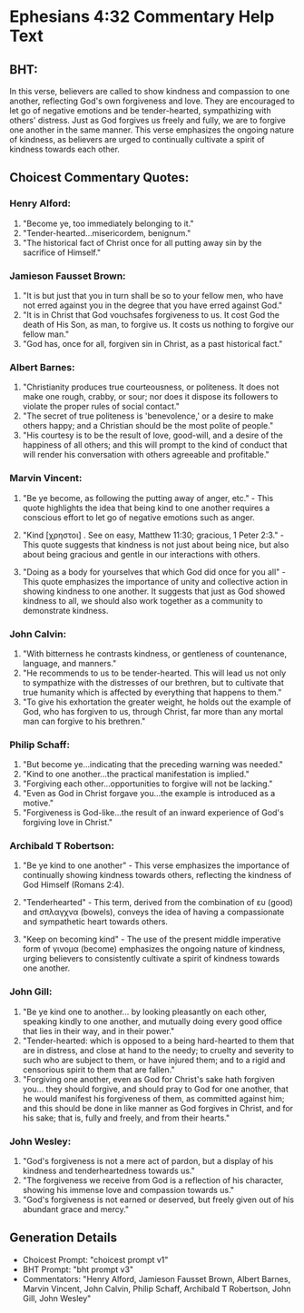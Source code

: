 # Ephesians 4:32 Commentary Help Text

## BHT:
In this verse, believers are called to show kindness and compassion to one another, reflecting God's own forgiveness and love. They are encouraged to let go of negative emotions and be tender-hearted, sympathizing with others' distress. Just as God forgives us freely and fully, we are to forgive one another in the same manner. This verse emphasizes the ongoing nature of kindness, as believers are urged to continually cultivate a spirit of kindness towards each other.

## Choicest Commentary Quotes:
### Henry Alford:
1) "Become ye, too immediately belonging to it."
2) "Tender-hearted...misericordem, benignum."
3) "The historical fact of Christ once for all putting away sin by the sacrifice of Himself."

### Jamieson Fausset Brown:
1. "It is but just that you in turn shall be so to your fellow men, who have not erred against you in the degree that you have erred against God." 
2. "It is in Christ that God vouchsafes forgiveness to us. It cost God the death of His Son, as man, to forgive us. It costs us nothing to forgive our fellow man." 
3. "God has, once for all, forgiven sin in Christ, as a past historical fact."

### Albert Barnes:
1. "Christianity produces true courteousness, or politeness. It does not make one rough, crabby, or sour; nor does it dispose its followers to violate the proper rules of social contact."
2. "The secret of true politeness is 'benevolence,' or a desire to make others happy; and a Christian should be the most polite of people."
3. "His courtesy is to be the result of love, good-will, and a desire of the happiness of all others; and this will prompt to the kind of conduct that will render his conversation with others agreeable and profitable."

### Marvin Vincent:
1. "Be ye become, as following the putting away of anger, etc." - This quote highlights the idea that being kind to one another requires a conscious effort to let go of negative emotions such as anger. 

2. "Kind [χρηστοι] . See on easy, Matthew 11:30; gracious, 1 Peter 2:3." - This quote suggests that kindness is not just about being nice, but also about being gracious and gentle in our interactions with others. 

3. "Doing as a body for yourselves that which God did once for you all" - This quote emphasizes the importance of unity and collective action in showing kindness to one another. It suggests that just as God showed kindness to all, we should also work together as a community to demonstrate kindness.

### John Calvin:
1. "With bitterness he contrasts kindness, or gentleness of countenance, language, and manners."
2. "He recommends to us to be tender-hearted. This will lead us not only to sympathize with the distresses of our brethren, but to cultivate that true humanity which is affected by everything that happens to them."
3. "To give his exhortation the greater weight, he holds out the example of God, who has forgiven to us, through Christ, far more than any mortal man can forgive to his brethren."

### Philip Schaff:
1. "But become ye...indicating that the preceding warning was needed."
2. "Kind to one another...the practical manifestation is implied."
3. "Forgiving each other...opportunities to forgive will not be lacking."
4. "Even as God in Christ forgave you...the example is introduced as a motive."
5. "Forgiveness is God-like...the result of an inward experience of God's forgiving love in Christ."

### Archibald T Robertson:
1. "Be ye kind to one another" - This verse emphasizes the importance of continually showing kindness towards others, reflecting the kindness of God Himself (Romans 2:4). 

2. "Tenderhearted" - This term, derived from the combination of ευ (good) and σπλαγχνα (bowels), conveys the idea of having a compassionate and sympathetic heart towards others. 

3. "Keep on becoming kind" - The use of the present middle imperative form of γινομα (become) emphasizes the ongoing nature of kindness, urging believers to consistently cultivate a spirit of kindness towards one another.

### John Gill:
1. "Be ye kind one to another... by looking pleasantly on each other, speaking kindly to one another, and mutually doing every good office that lies in their way, and in their power." 
2. "Tender-hearted: which is opposed to a being hard-hearted to them that are in distress, and close at hand to the needy; to cruelty and severity to such who are subject to them, or have injured them; and to a rigid and censorious spirit to them that are fallen." 
3. "Forgiving one another, even as God for Christ's sake hath forgiven you... they should forgive, and should pray to God for one another, that he would manifest his forgiveness of them, as committed against him; and this should be done in like manner as God forgives in Christ, and for his sake; that is, fully and freely, and from their hearts."

### John Wesley:
1. "God's forgiveness is not a mere act of pardon, but a display of his kindness and tenderheartedness towards us."
2. "The forgiveness we receive from God is a reflection of his character, showing his immense love and compassion towards us."
3. "God's forgiveness is not earned or deserved, but freely given out of his abundant grace and mercy."


## Generation Details
- Choicest Prompt: "choicest prompt v1"
- BHT Prompt: "bht prompt v3"
- Commentators: "Henry Alford, Jamieson Fausset Brown, Albert Barnes, Marvin Vincent, John Calvin, Philip Schaff, Archibald T Robertson, John Gill, John Wesley"
